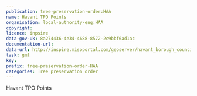```yaml
---
publication: tree-preservation-order:HAA
name: Havant TPO Points
organisation: local-authority-eng:HAA
copyright: 
licence: inpsire
data-gov-uk: 8a274436-4e34-4688-8572-2c9bbf6ad1ac
documentation-url: 
data-url: http://inspire.misoportal.com/geoserver/havant_borough_council_havant_tpo/wfs?service=wfs&version=2.0.0&request=GetFeature&typename=havant_borough_council_havant_tpo:havant_borough_council_havant_tpo&outputFormat=GML2
task: gml
key: 
prefix: tree-preservation-order-HAA
categories: Tree preservation order
---
```


Havant TPO Points
